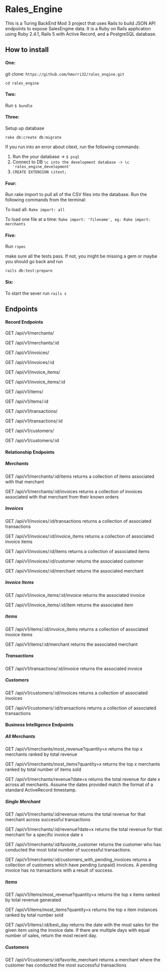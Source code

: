 # Rales_Engine

This is a Turing BackEnd Mod 3 project that uses Rails to build JSON API endpoints to expose SalesEngine data. It is a Ruby on Rails application using Ruby 2.4.1, Rails 5 with Active Record, and a PostgreSQL database.

## How to install

#### One:
git clone: `https://github.com/hmorri32/rales_engine.git`

`cd rales_engine`

#### Two:
Run `$ bundle`

#### Three:
Setup up database

`rake db:create db:migrate`

If you run into an error about citext, run the following commands:
  1. Run the your database -> `$ psql`
  2. Connect to DB `\c into the development database -> \c 'rales_engine_development'`
  3. `CREATE EXTENSION citext;`


#### Four:
 Run rake import to pull all of the CSV files into the database.
 Run the following commands from the terminal:

 To load all: `Rake import: all`

 To load one file at a time: `Rake import: 'filename', eg: Rake import: merchants`

#### Five:
Run `rspec`

make sure all the tests pass. If not, you might be missing a gem or maybe you should go back and run

`rails db:test:prepare`

#### Six:
To start the sever run `rails s`

## Endpoints

#### Record Endpoints

GET /api/v1/merchants/

GET /api/v1/merchants/:id


GET /api/v1/invoices/

GET /api/v1/invoices/:id

GET /api/v1/invoice_items/

GET /api/v1/invoice_items/:id

GET /api/v1/items/

GET /api/v1/items/:id

GET /api/v1/transactions/

GET /api/v1/transactions/:id

GET /api/v1/customers/

GET /api/v1/customers/:id

#### Relationship Endpoints

##### Merchants

GET /api/v1/merchants/:id/items returns a collection of items associated with that merchant

GET /api/v1/merchants/:id/invoices returns a collection of invoices associated with that merchant from their known orders

##### Invoices


GET /api/v1/invoices/:id/transactions returns a collection of associated transactions

GET /api/v1/invoices/:id/invoice_items returns a collection of associated invoice items

GET /api/v1/invoices/:id/items returns a collection of associated items

GET /api/v1/invoices/:id/customer returns the associated customer

GET /api/v1/invoices/:id/merchant returns the associated merchant

##### Invoice Items

GET /api/v1/invoice_items/:id/invoice returns the associated invoice

GET /api/v1/invoice_items/:id/item returns the associated item

##### Items

GET /api/v1/items/:id/invoice_items returns a collection of associated invoice items

GET /api/v1/items/:id/merchant returns the associated merchant

##### Transactions

GET /api/v1/transactions/:id/invoice returns the associated invoice

##### Customers

GET /api/v1/customers/:id/invoices returns a collection of associated invoices

GET /api/v1/customers/:id/transactions returns a collection of associated transactions

#### Business Intelligence Endpoints

##### All Merchants

GET /api/v1/merchants/most_revenue?quantity=x returns the top x merchants ranked by total revenue

GET /api/v1/merchants/most_items?quantity=x returns the top x merchants ranked by total number of items sold

GET /api/v1/merchants/revenue?date=x returns the total revenue for date x across all merchants. Assume the dates provided match the format of a standard ActiveRecord timestamp.

##### Single Merchant

GET /api/v1/merchants/:id/revenue returns the total revenue for that merchant across successful transactions

GET /api/v1/merchants/:id/revenue?date=x returns the total revenue for that merchant for a specific invoice date x

GET /api/v1/merchants/:id/favorite_customer returns the customer who has conducted the most total number of successful transactions.

GET /api/v1/merchants/:id/customers_with_pending_invoices returns a collection of customers which have pending (unpaid) invoices. A pending invoice has no transactions with a result of success.

##### Items

GET /api/v1/items/most_revenue?quantity=x returns the top x items ranked by total revenue generated

GET /api/v1/items/most_items?quantity=x returns the top x item instances ranked by total number sold

GET /api/v1/items/:id/best_day returns the date with the most sales for the given item using the invoice date. If there are multiple days with equal number of sales, return the most recent day.

##### Customers

GET /api/v1/customers/:id/favorite_merchant returns a merchant where the customer has conducted the most successful transactions
